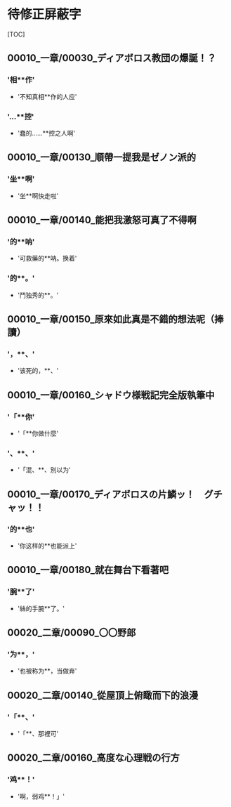 # 待修正屏蔽字

[TOC]

## 00010_一章/00030_ディアボロス教団の爆誕！？

### '相**作'

- '不知真相**作的人应'

### '…**控'

- '蠢的……**控之人啊'


## 00010_一章/00130_順帶一提我是ゼノン派的

### '坐**啊'

- '坐**啊快走啦'


## 00010_一章/00140_能把我激怒可真了不得啊

### '的**呐'

- '可救藥的**呐。换着'

### '的**。'

- '鬥独秀的**。'


## 00010_一章/00150_原來如此真是不錯的想法呢（捧讀）

### '，**、'

- '该死的，**、'


## 00010_一章/00160_シャドウ様戦記完全版執筆中

### '「**你'

- '「**你做什麼'

### '、**、'

- '「混、**、別以为'


## 00010_一章/00170_ディアボロスの片鱗ッ！　グチャッ！！

### '的**也'

- '你这样的**也能派上'


## 00010_一章/00180_就在舞台下看著吧

### '腕**了'

- '絲的手腕**了。'


## 00020_二章/00090_〇〇野郎

### '为**，'

- '也被称为**，当做弃'


## 00020_二章/00140_從屋頂上俯瞰而下的浪漫

### '「**、'

- '「**、那裡可'


## 00020_二章/00160_高度な心理戦の行方

### '鸡**！'

- '啊，弱鸡**！」'
